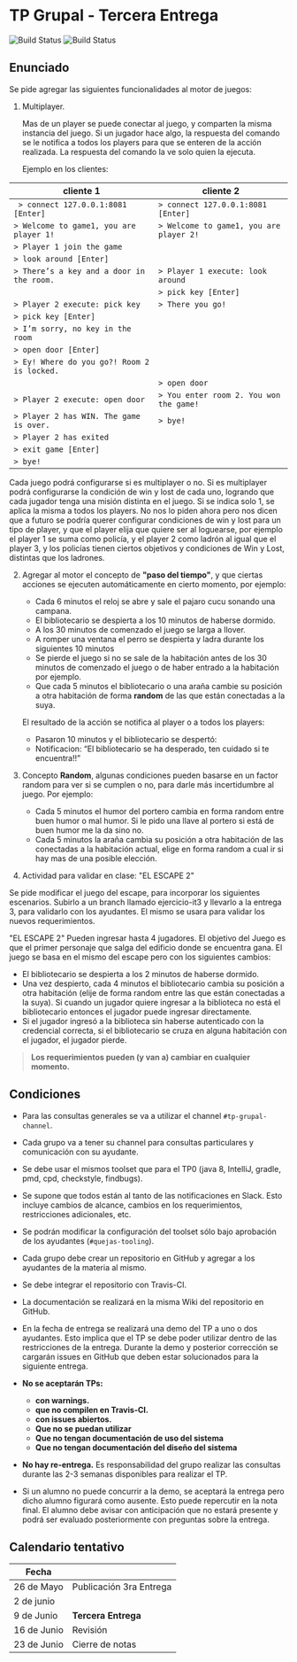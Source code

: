 # TP Grupal - Tercera Entrega

![Build Status](https://travis-ci.org/Majoras-Mask/template-tp-grupalGrupo02.svg?branch=master)
![Build Status](https://travis-ci.org/Majoras-Mask/template-tp-grupalGrupo02.svg?branch=ejercicio-it3)
## Enunciado ##

Se pide agregar las siguientes funcionalidades al motor de juegos:

 1. Multiplayer.

    Mas de un player se puede conectar al juego, y comparten la misma instancia del juego.
Si un jugador hace algo, la respuesta del comando se le notifica a todos los players para que se enteren de la acción realizada. La respuesta del comando la ve solo quien la ejecuta.

    Ejemplo en los clientes:


| cliente 1                               | cliente 2                             |
| ----------------------------------------|---------------------------------------|
| ` > connect 127.0.0.1:8081 [Enter]`   | `> connect 127.0.0.1:8081 [Enter]`  |
| `> Welcome to game1, you are player 1!`   | `> Welcome to game1, you are player 2!` |
| `> Player 1 join the game`                |                                       |
| `> look around [Enter]`                 |                                       |
| `> There’s a key and a door in the room.` | `> Player 1 execute: look around`        |
|                                         | `> pick key [Enter]`                  |
| `> Player 2 execute: pick key`              | `> There you go!`                       |
| `> pick key [Enter]`                    |                                       |
| `> I’m sorry, no key in the room`          |                                       |
| `> open door [Enter]`                   |                                       |
| `> Ey! Where do you go?! Room 2 is locked.`|                                      |
|                                          | `> open door`                          |
| `> Player 2 execute: open door`            | `> You enter room 2. You won the game!`|
| `> Player 2 has WIN. The game is over.`    | `> bye!`                               |
| `> Player 2 has exited`                    |                                      |
| `> exit game [Enter]`                      |                                      |
| `> bye!`                                |                                      |

   Cada juego podrá configurarse si es multiplayer o no. Si es multiplayer podrá configurarse la condición de win y lost de cada uno, logrando que cada jugador tenga una misión distinta en el juego. Si se indica solo 1, se aplica la misma a todos los players.
   No nos lo piden ahora pero nos dicen que a futuro se podría querer configurar condiciones de win y lost para un tipo de player, y que el player elija que quiere ser al loguearse, por ejemplo el player 1 se suma como policía, y el player 2 como ladrón al igual que el player 3, y los policías tienen ciertos objetivos y condiciones de Win y Lost, distintas que los ladrones.

 2. Agregar al motor el concepto de **"paso del tiempo"**, y que ciertas acciones se ejecuten automáticamente en cierto momento, por ejemplo:
    - Cada 6 minutos el reloj se abre y sale el pajaro cucu sonando una campana.
    - El bibliotecario se despierta a los 10 minutos de haberse dormido.
    - A los 30 minutos de comenzado el juego se larga a llover.
    - A romper una ventana el perro se despierta y ladra durante los siguientes 10 minutos
    - Se pierde el juego si no se sale de la habitación antes de los 30 minutos de comenzado el juego o de haber entrado a la habitación por ejemplo.
    - Que cada 5 minutos el bibliotecario o una araña cambie su posición a otra habitación de forma **random** de las que están conectadas a la suya.

    El resultado de la acción se notifica al player o a todos los players:
     - Pasaron 10 minutos y el bibliotecario se despertó:
     - Notificacion: “El bibliotecario se ha desperado, ten cuidado si te encuentra!!”

3. Concepto **Random**, algunas condiciones pueden basarse en un factor random para ver si se cumplen o no, para darle más incertidumbre al juego. Por ejemplo:
     - Cada 5 minutos el humor del portero cambia en forma random entre buen humor o mal humor.
     Si le pido una llave al portero si está de buen humor me la da sino no.
     - Cada 5 minutos la araña cambia su posición a otra habitación de las conectadas a la habitación actual, elige en forma random a cual ir si hay mas de una posible elección.


4. Actividad para validar en clase: "EL ESCAPE 2"

Se pide modificar el juego del escape, para incorporar los siguientes escenarios. Subirlo a un branch llamado ejercicio-it3 y llevarlo a la entrega 3, para validarlo con los ayudantes. El mismo se usara para validar los nuevos requerimientos.

"EL ESCAPE 2"
Pueden ingresar hasta 4 jugadores.
El objetivo del Juego es que el primer personaje que salga del edificio donde se encuentra gana.
El juego se basa en el mismo del escape pero con los siguientes cambios:

- El bibliotecario se despierta a los 2 minutos de haberse dormido.
- Una vez despierto, cada 4 minutos el bibliotecario cambia su posición a otra habitación (elije de forma random entre las que están conectadas a la suya). Si cuando un jugador quiere ingresar a la biblioteca no está el bibliotecario entonces el jugador puede ingresar directamente.
- Si el jugador ingresó a la biblioteca sin haberse autenticado con la credencial correcta, si el bibliotecario se cruza en alguna habitación con el jugador, el jugador pierde.




>**Los requerimientos pueden (y van a) cambiar en cualquier momento.**

## Condiciones ##
 - Para las consultas generales se va a utilizar el channel `#tp-grupal-channel`.
 - Cada grupo va a tener su channel para consultas particulares y comunicación con su ayudante.
 - Se debe usar el mismos toolset que para el TP0 (java 8, IntelliJ, gradle, pmd, cpd, checkstyle, findbugs).
 - Se supone que todos están al tanto de las notificaciones en Slack. Esto incluye cambios de alcance, cambios en los requerimientos, restricciones adicionales, etc.
 - Se podrán modificar la configuración del toolset sólo bajo aprobación de los ayudantes (`#quejas-tooling`).
 - Cada grupo debe crear un repositorio en GitHub y agregar a los ayudantes de la materia al mismo.
 - Se debe integrar el repositorio con Travis-CI.
 - La documentación se realizará en la misma Wiki del repositorio en GitHub.
 - En la fecha de entrega se realizará una demo del TP a uno o dos ayudantes. Esto implica que el TP se debe poder utilizar dentro de las restricciones de la entrega.
Durante la demo y posterior corrección se cargarán issues en GitHub que deben estar solucionados para la siguiente entrega.
 - **No se aceptarán TPs:**
   - **con warnings.**
   - **que no compilen en Travis-CI.**
   - **con issues abiertos.**
   - **Que no se puedan utilizar**
   - **Que no tengan documentación de uso del sistema**
   - **Que no tengan documentación del diseño del sistema**

 - **No hay re-entrega.** Es responsabilidad del grupo realizar las consultas durante las 2-3 semanas disponibles para realizar el TP.
 - Si un alumno no puede concurrir a la demo, se aceptará la entrega pero dicho alumno figurará como ausente. Esto puede repercutir en la nota final. El alumno debe avisar con anticipación que no estará presente y podrá ser evaluado posteriormente con preguntas sobre la entrega.


## Calendario tentativo ##

| Fecha       |                  |
|-----------  | -----------------|
| 26 de Mayo  | Publicación 3ra Entrega |
| 2 de junio  |  |
| 9 de Junio  | **Tercera Entrega** |
| 16 de Junio | Revisión |
| 23 de Junio | Cierre de notas |
